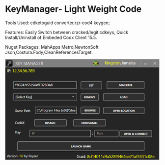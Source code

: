 # KeyManager- Light Weight Code

Tools Used: cdketoguid converter,rzr-cod4 keygen;

Features: Easily Switch between cracked/legit cdkeys, Quick Install/Uninstall of Embeded Codx Client 15.5.

Nuget Packages: MahApps Metro,NewtonSoft Json,Costura.Fody,CleanReferencesTarget.




![Alt text](/SharpKeyManager/preview.png?raw=true "Preview")
#
